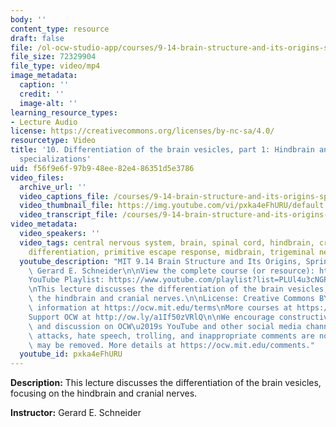 ```yaml
---
body: ''
content_type: resource
draft: false
file: /ol-ocw-studio-app/courses/9-14-brain-structure-and-its-origins-spring-2014/mit9_14s14_lec10_360p_16_9.mp4
file_size: 72329904
file_type: video/mp4
image_metadata:
  caption: ''
  credit: ''
  image-alt: ''
learning_resource_types:
- Lecture Audio
license: https://creativecommons.org/licenses/by-nc-sa/4.0/
resourcetype: Video
title: '10. Differentiation of the brain vesicles, part 1: Hindbrain and cranial nerves,
  specializations'
uid: f56f9e6f-97b9-48ee-82e4-86351d5e3786
video_files:
  archive_url: ''
  video_captions_file: /courses/9-14-brain-structure-and-its-origins-spring-2014/mit9_14s14_lec10_captions.vtt
  video_thumbnail_file: https://img.youtube.com/vi/pxka4eFhURU/default.jpg
  video_transcript_file: /courses/9-14-brain-structure-and-its-origins-spring-2014/mit9_14s14_lec10_transcript.pdf
video_metadata:
  video_speakers: ''
  video_tags: central nervous system, brain, spinal cord, hindbrain, cranial nerve,
    differentiation, primitive escape response, midbrain, trigeminal nerve, barrels
  youtube_description: "MIT 9.14 Brain Structure and Its Origins, Spring 2014\nInstructor:\
    \ Gerard E. Schneider\n\nView the complete course (or resource): https://ocw.mit.edu/9-14S14\n\
    YouTube Playlist: https://www.youtube.com/playlist?list=PLUl4u3cNGP62ABe0O-0qtaHHxyKQi1ZwR\n\
    \nThis lecture discusses the differentiation of the brain vesicles, focusing on\
    \ the hindbrain and cranial nerves.\n\nLicense: Creative Commons BY-NC-SA\nMore\
    \ information at https://ocw.mit.edu/terms\nMore courses at https://ocw.mit.edu\n\
    Support OCW at http://ow.ly/a1If50zVRlQ\n\nWe encourage constructive comments\
    \ and discussion on OCW\u2019s YouTube and other social media channels. Personal\
    \ attacks, hate speech, trolling, and inappropriate comments are not allowed and\
    \ may be removed. More details at https://ocw.mit.edu/comments."
  youtube_id: pxka4eFhURU
---
```

**Description:** This lecture discusses the differentiation of the brain vesicles, focusing on the hindbrain and cranial nerves.

**Instructor:** Gerard E. Schneider